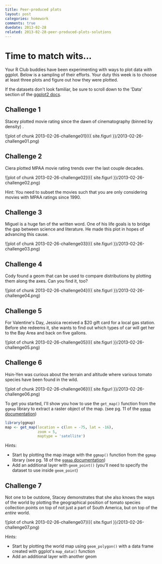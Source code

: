 ```yaml
---
title: Peer-produced plots
layout: post
categories: homework
comments: true
duedate: 2013-02-28
related: 2013-02-28-peer-produced-plots-solutions
---
```


# Time to match wits...

Your R Club buddies have been experimenting with ways to plot data with ggplot. Below is a sampling of their efforts. Your duty this week is to choose at least three plots and figure out how they were plotted.

If the datasets don't look familiar, be sure to scroll down to the 'Data' section of the [ggplot2 docs](http://docs.ggplot2.org/current/).




## Challenge 1

Stacey plotted movie rating since the dawn of cinematography (binned by density) .

![plot of chunk 2013-02-26-challenge01]({{ site.figurl }}/2013-02-26-challenge01.png)


## Challenge 2

Ciera plotted MPAA movie rating trends over the last couple decades.

![plot of chunk 2013-02-26-challenge02]({{ site.figurl }}/2013-02-26-challenge02.png)


Hint: You need to subset the movies such that you are only considering movies with MPAA ratings since 1990.

## Challenge 3

Miguel is a huge fan of the written word. One of his life goals is to bridge the gap between science and literature. He made this plot in hopes of advancing this cause.

![plot of chunk 2013-02-26-challenge03]({{ site.figurl }}/2013-02-26-challenge03.png)


## Challenge 4

Cody found a geom that can be used to compare distributions by plotting them along the axes. Can you find it, too?

![plot of chunk 2013-02-26-challenge04]({{ site.figurl }}/2013-02-26-challenge04.png)


## Challenge 5

For Valentine's Day, Jessica received a $20 gift card for a local gas station. Before she redeems it, she wants to find out which types of car will get her to the Bay Area and back on five gallons.

![plot of chunk 2013-02-26-challenge05]({{ site.figurl }}/2013-02-26-challenge05.png)



## Challenge 6

Hsin-Yen was curious about the terrain and altitude where various tomato species have been found in the wild.

![plot of chunk 2013-02-26-challenge06]({{ site.figurl }}/2013-02-26-challenge06.png)


To get you started, I'll show you how to use the `get_map()` function from the `ggmap` library to extract a raster object of the map. (see pg. 11 of the [`ggmap` documentation](http://cran.r-project.org/web/packages/ggmap/ggmap.pdf))


```r
library(ggmap)
map <- get_map(location = c(lon = -75, lat = -16),
               zoom = 5,
               maptype = 'satellite')
```


Hints:

- Start by plotting the map image with the `ggmap()` function from the `ggmap` library (see pg. 18 of the [`ggmap` documentation](http://cran.r-project.org/web/packages/ggmap/ggmap.pdf))
- Add an additional layer with `geom_point()` (you'll need to specify the dataset to use inside `geom_point`)

## Challenge 7

Not one to be outdone, Stacey demonstrates that she also knows the ways of the world by plotting the geographical position of tomato species collection points on top of not just a part of South America, but on top of the *entire* world.

![plot of chunk 2013-02-26-challenge07]({{ site.figurl }}/2013-02-26-challenge07.png)


Hints:

- Start by plotting the world map using `geom_polygon()` with a data frame created with ggplot's `map_data()` function
- Add an additional layer with another geom

